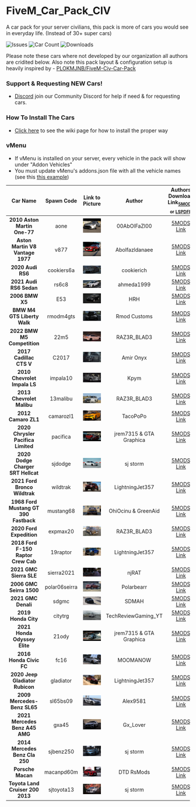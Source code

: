 # FiveM_Car_Pack_CIV
A car pack for your server civilians, this pack is more of cars you would see in everyday life. (Instead of 30+ super cars)

![Issues](https://img.shields.io/github/issues/Mega-Development-Resources/FiveM_Car_Pack_CIV?style=for-the-badge&logo=github)
![Car Count](https://img.shields.io/badge/Car%20Count-29-brightgreen?style=for-the-badge)
![Downloads](https://img.shields.io/github/downloads/Mega-Development-Resources/FiveM_Car_Pack_CIV/total?style=for-the-badge)

Please note these cars where not developed by our organization all authors are cridited below. Also note this pack layout & configuration setup is heavily inspired by - [PLOKMJNB/FiveM-Civ-Car-Pack](https://github.com/PLOKMJNB/FiveM-Civ-Car-Pack)

### Support & Requesting NEW Cars!
- [Discord](https://github.com/PLOKMJNB/FiveM-Civ-Car-Pack/wiki/VPS-installation) join our Community Discord for help if need & for requesting cars.


### How To Install The Cars
- [Click here](https://github.com/Mega-Development-Resources/FiveM_Car_Pack_CIV/wiki) to see the wiki page for how to install the proper way


### vMenu
- If vMenu is installed on your server, every vehicle in the pack will show under "Addon Vehicles"
- You must update vMenu's addons.json file with all the vehicle names (see this [this example](example_vmenu_addons.json))


| Car Name | Spawn Code  | Link to Picture | Author | Authors Download Link<sub>[5MODS](https://gta5-mods.com/) or [LSPDFR](https://www.lcpdfr.com/)</sub> | Status | Extra Notes |
| :-: | :-: | :-: | :-: | :-: | :-: | :-: |
| **2010 Aston Martin One-77** | aone | ![Picture](./img/aone.webp) | 00AbOlFaZl00 | [5MODS Link](https://www.gta5-mods.com/vehicles/2010-aston-martin-one-77-add-on-template) | ✔️ |
| **Aston Martin V8 Vantage 1977** | v877 | ![Picture](./img/v877.webp) | Abolfazldanaee | [5MODS Link](https://www.gta5-mods.com/vehicles/aston-martin-v8-vantage-1977-add-on-template-extras) | ✔️ |
| **2020 Audi RS6** | cookiers6a | ![Picture](./img/cookiers6a.png) | cookierich | [5MODS Link](https://www.gta5-mods.com/vehicles/audi-rs6-2020-abt-add-on-fivem-tuning) | ✔️ |
| **2021 Audi RS6 Sedan** | rs6c8 | ![Picture](./img/rs6c8.webp) | ahmeda1999 | [5MODS Link](https://www.gta5-mods.com/vehicles/2021-audi-rs6-sedan-c8-add-on) | ✔️ |
| **2006 BMW X5** | E53 | ![Picture](./img/E53.webp) | HRH | [5MODS Link](https://www.gta5-mods.com/vehicles/2006-bmw-x5-4-8is-individual-e53-fl-add-on-replace-tuning-extras) | ✔️ |
| **BMW M4 GTS Liberty Walk** | rmodm4gts | ![Picture](./img/rmodm4gts.webp) | Rmod Customs | [5MODS Link](https://www.gta5-mods.com/vehicles/bmw-m4-gts-liberty-walk) | ✔️ |
| **2022 BMW M5 Competition** | 22m5 | ![Picture](./img/22m5.webp) | RAZ3R_BLAD3 | [5MODS Link](https://www.gta5-mods.com/vehicles/2022-bmw-m5-compe) | ✔️ |
| **2017 Cadillac CTS V** | C2017 | ![Picture](./img/C2017.webp) | Amir Onyx | [5MODS Link](https://www.gta5-mods.com/vehicles/cadillac-cts-v-2017-add-on) | ✔️ |
| **2010 Chevrolet Impala LS** | impala10 | ![Picture](./img/impala10.webp) | Kpym | [5MODS Link](https://www.gta5-mods.com/vehicles/chevrolet-impala-2010-add-on-replace-fivem-lods) | ✔️ |
| **2013 Chevrolet Malibu** | 13malibu | ![Picture](./img/13malibu.webp) | RAZ3R_BLAD3 | [5MODS Link](https://www.gta5-mods.com/vehicles/2013-chevrolet-malibu-add-on) | ✔️ |
| **2012 Camaro ZL1** | camarozl1 | ![Picture](./img/camarozl1.webp) | TacoPoPo | [5MODS Link](https://www.gta5-mods.com/vehicles/2012-camaro-zl1-add-on-fivem-template-lods) | ✔️ |
| **2020 Chrysler Pacifica Limited** | pacifica | ![Picture](./img/pacifica.webp) | jrem7315 & GTA Graphica | [5MODS Link](https://www.gta5-mods.com/vehicles/2020-chrysler-pacifica-limited) | ✔️ |
| **2020 Dodge Charger SRT Hellcat** | sjdodge | ![Picture](./img/sjdodge.webp) | sj storm | [5MODS Link](https://www.gta5-mods.com/vehicles/2020-dodge-charger-srt-hellcat-addon-tuning-extras) | ✔️ |
| **2021 Ford Bronco Wildtrak** | wildtrak | ![Picture](./img/wildtrak.webp) | LightningJet357 | [5MODS Link](https://www.gta5-mods.com/vehicles/2021-ford-bronco-wildtrak-add-on-fivem) | ✔️ |
| **1968 Ford Mustang GT 390 Fastback** | mustang68 | ![Picture](./img/mustang68.webp) | OhiOcinu & GreenAid | [5MODS Link](https://www.gta5-mods.com/vehicles/1968-ford-mustang-gt-390-fastback-add-on-extras-lods-template-tunings) | ✔️ |
| **2020 Ford Expedition** | expmax20 | ![Picture](./img/expmax20.webp) | RAZ3R_BLAD3 | [5MODS Link](https://www.gta5-mods.com/vehicles/2020-ford-expedition-max-add-on) | ✔️ |
| **2018 Ford F-150 Raptor Crew Cab** | 19raptor | ![Picture](./img/19raptor.webp) | LightningJet357 | [5MODS Link](https://www.gta5-mods.com/vehicles/2018-ford-f-150-raptor-crew-cab-oiv-add-on-tuning-fivem) | ✔️ |
| **2021 GMC Sierra SLE** | sierra2021 | ![Picture](./img/sierra2021.png) | njRAT | [5MODS Link](https://www.gta5-mods.com/vehicles/gmc-sierra-2021-sle-add-on-fivem) | ✔️ |
| **2006 GMC Seirra 1500** | polar06seirra | ![Picture](./img/polar06seirra.webp) | Polarbearr | [5MODS Link](https://www.gta5-mods.com/vehicles/2006-gmc-seirra-1500-add-on-fivem) | ✔️ |
| **2021 GMC Denali** | sdgmc | ![Picture](./img/sdgmc.webp) | SDMAH | [5MODS Link](https://www.gta5-mods.com/vehicles/gmc-denali-2021-add-on) | ✔️ |
| **2019 Honda City** | citytrg | ![Picture](./img/citytrg.png) | TechReviewGaming_YT | [5MODS Link](https://www.gta5-mods.com/vehicles/honda-city-2019-addon-extras) | ✔️ |
| **2021 Honda Odyssey Elite** | 21ody | ![Picture](./img/21ody.webp) | jrem7315 & GTA Graphica | [5MODS Link](https://www.gta5-mods.com/vehicles/2021-honda-odyssey-elite-add-on) | ✔️ |
| **2016 Honda Civic FC** | fc16 | ![Picture](./img/fc16.webp) | MOOMANOW | [5MODS Link](https://www.gta5-mods.com/vehicles/honda-civic-fc-2016-add-on) | ✔️ |
| **2020 Jeep Gladiator Rubicon** | gladiator | ![Picture](./img/gladiator.jpeg) | LightningJet357 | [5MODS Link](https://www.gta5-mods.com/vehicles/2020-jeep-gladiator-rubicon-add-on-fivem-lods-template) | ✔️ |
| **2009 Mercedes-Benz SL65** | sl65bs09 | ![Picture](./img/sl65bs09.webp) | Alex9581 | [5MODS Link](https://www.gta5-mods.com/vehicles/2009-mercedes-benz-sl65-amg-black-series-add-on-template-tuning-vehfuncs-v) | ✔️ |
| **2021 Mercedes Benz A45 AMG** | gxa45 | ![Picture](./img/gxa45.jpeg) | Gx_Lover | [5MODS Link](https://www.gta5-mods.com/vehicles/2021-mercedes-benz-a45-amg-addon-brabus-kit) | ✔️ |
| **2014 Mercedes Benz Cla 250** | sjbenz250 | ![Picture](./img/sjbenz250.webp) | sj storm | [5MODS Link](https://www.gta5-mods.com/vehicles/mercedes-benz-cla-250-2014-addon-tuning-extras) | ✔️ |
| **Porsche Macan** | macanpd60m | ![Picture](./img/macanpd60m.webp) | DTD RsMods | [5MODS Link](https://www.gta5-mods.com/vehicles/porsche-macan-prior-design-addon) | ✔️ |
| **Toyota Land Cruiser 200 2013** | sjtoyota13 | ![Picture](./img/sjtoyota13.jpeg) | sj storm | [5MODS Link](https://www.gta5-mods.com/vehicles/toyota-land-cruiser-200-2013-add-on-extras) | ✔️ |
